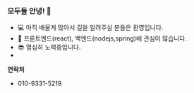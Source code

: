 ### 모두들 안녕! 👋

* 💻 아직 배울게 많아서 길을 알려주실 분들은 환영입니다.
* 🎨 프론트엔드(react), 백엔드(nodejs,spring)에 관심이 많습니다.
* 😎 열심히 노력중입니다.
* 
**연락처**

* 010-9331-5219 
<!--
**ImtheSoon/Imthesoon** is a ✨ _special_ ✨ repository because its `README.md` (this file) appears on your GitHub profile.

Here are some ideas to get you started:

- 🔭 I’m currently working on ...
- 🌱 I’m currently learning ...
- 👯 I’m looking to collaborate on ...
- 🤔 I’m looking for help with ...
- 💬 Ask me about ...
- 📫 How to reach me: ...
- 😄 Pronouns: ...
- ⚡ Fun fact: ...
-->
